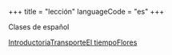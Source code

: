 +++
title = "lección"
languageCode = "es"
+++

Clases de español

[Introductoria](/es/Introductoria)[Transporte](/es/Transporte)[El
tiempo](/es/El_tiempo)[Flores](/es/Flores)
